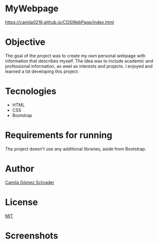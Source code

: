 # MyWebpage
https://camila0216.github.io/CGSWebPage/index.html

# Objective
The goal of the project was to create my own personal webpage with information that describes myself. The idea was to include academic and professional information, as weel as interests and projects. I enjoyed and learned a lot developing this project.

# Tecnologies
- HTML
- CSS
- Bootstrap

# Requirements for running
The project doesn't use any additional libraries, aside from Bootstrap.

# Author
[Camila Gómez Schrader](https://camila0216.github.io/CGSWebPage/index.html)

# License
[MIT](https://github.com/camila0216/MyWebpage/blob/master/LICENSE)

# Screenshots
